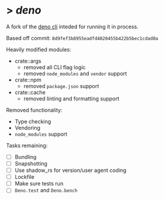 # > *deno*

A fork of the [deno cli](https://github.com/denoland/deno) inteded for running it in process.

Based off commit: `8d9fef3b8955eadfd4820455b422b5bec1cdad0a `

Heavily modified modules:
- crate::args 
    - removed all CLI flag logic
    - removed `node_modules` and `vendor` support
- crate::npm
    - removed `package.json` support
- crate::cache
    - removed linting and formatting support

Removed functionality:
- Type checking
- Vendoring
- `node_modules` support

Tasks remaining:
- [ ] Bundling
- [ ] Snapshotting
- [ ] Use shadow_rs for version/user agent coding
- [ ] Lockfile
- [ ] Make sure tests run
- [ ] `Deno.test` and `Deno.bench`
